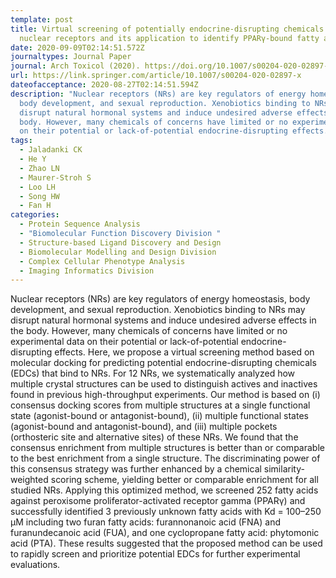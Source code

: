 ```yaml
---
template: post
title: Virtual screening of potentially endocrine-disrupting chemicals against
  nuclear receptors and its application to identify PPARγ-bound fatty acids
date: 2020-09-09T02:14:51.572Z
journaltypes: Journal Paper
journal: Arch Toxicol (2020). https://doi.org/10.1007/s00204-020-02897-x
url: https://link.springer.com/article/10.1007/s00204-020-02897-x
dateofacceptance: 2020-08-27T02:14:51.594Z
description: "Nuclear receptors (NRs) are key regulators of energy homeostasis,
  body development, and sexual reproduction. Xenobiotics binding to NRs may
  disrupt natural hormonal systems and induce undesired adverse effects in the
  body. However, many chemicals of concerns have limited or no experimental data
  on their potential or lack-of-potential endocrine-disrupting effects. "
tags:
  - Jaladanki CK
  - He Y
  - Zhao LN
  - Maurer-Stroh S
  - Loo LH
  - Song HW
  - Fan H
categories:
  - Protein Sequence Analysis
  - "Biomolecular Function Discovery Division "
  - Structure-based Ligand Discovery and Design
  - Biomolecular Modelling and Design Division
  - Complex Cellular Phenotype Analysis
  - Imaging Informatics Division
---
```

<!--StartFragment-->

Nuclear receptors (NRs) are key regulators of energy homeostasis, body development, and sexual reproduction. Xenobiotics binding to NRs may disrupt natural hormonal systems and induce undesired adverse effects in the body. However, many chemicals of concerns have limited or no experimental data on their potential or lack-of-potential endocrine-disrupting effects. Here, we propose a virtual screening method based on molecular docking for predicting potential endocrine-disrupting chemicals (EDCs) that bind to NRs. For 12 NRs, we systematically analyzed how multiple crystal structures can be used to distinguish actives and inactives found in previous high-throughput experiments. Our method is based on (i) consensus docking scores from multiple structures at a single functional state (agonist-bound or antagonist-bound), (ii) multiple functional states (agonist-bound and antagonist-bound), and (iii) multiple pockets (orthosteric site and alternative sites) of these NRs. We found that the consensus enrichment from multiple structures is better than or comparable to the best enrichment from a single structure. The discriminating power of this consensus strategy was further enhanced by a chemical similarity-weighted scoring scheme, yielding better or comparable enrichment for all studied NRs. Applying this optimized method, we screened 252 fatty acids against peroxisome proliferator-activated receptor gamma (PPARγ) and successfully identified 3 previously unknown fatty acids with Kd = 100–250 μM including two furan fatty acids: furannonanoic acid (FNA) and furanundecanoic acid (FUA), and one cyclopropane fatty acid: phytomonic acid (PTA). These results suggested that the proposed method can be used to rapidly screen and prioritize potential EDCs for further experimental evaluations.

<!--EndFragment-->